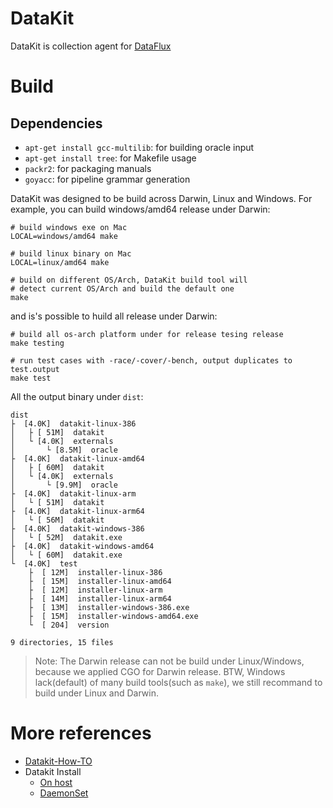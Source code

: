 # DataKit

DataKit is collection agent for [DataFlux](https://guance.com/)

# Build

## Dependencies

- `apt-get install gcc-multilib`: for building oracle input
- `apt-get install tree`: for Makefile usage
- `packr2`: for packaging manuals
- `goyacc`: for pipeline grammar generation

DataKit was designed to be build across Darwin, Linux and Windows. For example, you can build windows/amd64 release under Darwin:

```shell
# build windows exe on Mac
LOCAL=windows/amd64 make

# build linux binary on Mac
LOCAL=linux/amd64 make

# build on different OS/Arch, DataKit build tool will
# detect current OS/Arch and build the default one
make
```

and is's possible to huild all release under Darwin:

```shell
# build all os-arch platform under for release tesing release
make testing

# run test cases with -race/-cover/-bench, output duplicates to test.output
make test
```

All the output binary under `dist`:

```
dist
├  [4.0K]  datakit-linux-386
│   ├ [ 51M]  datakit
│   └ [4.0K]  externals
│       └ [8.5M]  oracle
├  [4.0K]  datakit-linux-amd64
│   ├ [ 60M]  datakit
│   └ [4.0K]  externals
│       └ [9.9M]  oracle
├  [4.0K]  datakit-linux-arm
│   └ [ 51M]  datakit
├  [4.0K]  datakit-linux-arm64
│   └ [ 56M]  datakit
├  [4.0K]  datakit-windows-386
│   └ [ 52M]  datakit.exe
├  [4.0K]  datakit-windows-amd64
│   └ [ 60M]  datakit.exe
└  [4.0K]  test
    ├  [ 12M]  installer-linux-386
    ├  [ 15M]  installer-linux-amd64
    ├  [ 12M]  installer-linux-arm
    ├  [ 14M]  installer-linux-arm64
    ├  [ 13M]  installer-windows-386.exe
    ├  [ 15M]  installer-windows-amd64.exe
    └  [ 204]  version

9 directories, 15 files
```

> Note: The Darwin release can not be build under Linux/Windows, because we applied CGO for Darwin release. BTW, Windows lack(default) of many build tools(such as `make`), we still recommand to build under Linux and Darwin.

# More references

- [Datakit-How-TO](https://www.yuque.com/dataflux/datakit/datakit-how-to)
- Datakit Install
	- [On host](https://www.yuque.com/dataflux/datakit/datakit-install)
	- [DaemonSet](https://www.yuque.com/dataflux/datakit/datakit-daemonset-deploy)
